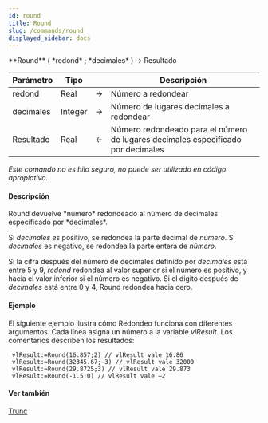 ```yaml
---
id: round
title: Round
slug: /commands/round
displayed_sidebar: docs
---
```


<!--REF #_command_.Round.Syntax-->**Round** ( *redond* ; *decimales* ) -> Resultado<!-- END REF-->
<!--REF #_command_.Round.Params-->
| Parámetro | Tipo |  | Descripción |
| --- | --- | --- | --- |
| redond | Real | &#8594;  | Número a redondear |
| decimales | Integer | &#8594;  | Número de lugares decimales a redondear |
| Resultado | Real | &#8592; | Número redondeado para el número de lugares decimales especificado por decimales |

<!-- END REF-->

*Este comando no es hilo seguro, no puede ser utilizado en código apropiativo.*


#### Descripción 

<!--REF #_command_.Round.Summary-->Round devuelve *número* redondeado al número de decimales especificado por *decimales*.<!-- END REF-->

Si *decimales e*s positivo, se redondea la parte decimal de *número*. Si *decimales* es negativo, se redondea la parte entera de *número*.

Si la cifra después del número de decimales definido por *decimales e*stá entre 5 y 9, *redond* redondea al valor superior si el número es positivo, y hacia el valor inferior si el número es negativo. Si el digito después de *decimales* está entre 0 y 4, Round redondea hacia cero.

#### Ejemplo 

El siguiente ejemplo ilustra cómo Redondeo funciona con diferentes argumentos. Cada línea asigna un número a la variable *vlResult*. Los comentarios describen los resultados:

```4d
 vlResult:=Round(16.857;2) // vlResult vale 16.86
 vlResult:=Round(32345.67;-3) // vlResult vale 32000
 vlResult:=Round(29.8725;3) // vlResult vale 29.873
 vlResult:=Round(-1.5;0) // vlResult vale –2
```

#### Ver también 

[Trunc](trunc.md)  